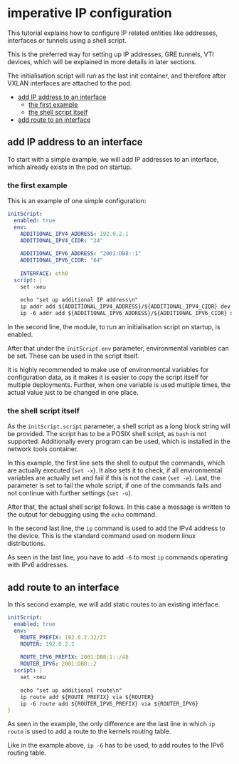 # imperative IP configuration
This tutorial explains how to configure IP related entities like addresses, interfaces or tunnels
using a shell script.

This is the preferred way for setting up IP addresses, GRE tunnels, VTI devices, which will be explained in more details in later sections.

The initialisation script will run as the last init container, and therefore after VXLAN interfaces are attached to the pod.

<!-- toc -->

* [add IP address to an interface](#add-ip-address-to-an-interface)
  * [the first example](#the-first-example)
  * [the shell script itself](#the-shell-script-itself)
* [add route to an interface](#add-route-to-an-interface)

<!-- tocstop -->

## add IP address to an interface

To start with a simple example, we will add IP addresses to an interface,
which already exists in the pod on startup.

### the first example

This is an example of one simple configuration:

```yaml
initScript:
  enabled: true
  env:
    ADDITIONAL_IPV4_ADDRESS: 192.0.2.1
    ADDITIONAL_IPV4_CIDR: "24"
    
    ADDITIONAL_IPV6_ADDRESS: "2001:DB8::1"
    ADDITIONAL_IPV6_CIDR: "64"
    
    INTERFACE: eth0
  script: |
    set -xeu
    
    echo "set up additional IP address\n"
    ip addr add ${ADDITIONAL_IPV4_ADDRESS}/${ADDITIONAL_IPV4_CIDR} dev ${INTERFACE}
    ip -6 addr add ${ADDITIONAL_IPV6_ADDRESS}/${ADDITIONAL_IPV6_CIDR} dev ${INTERFACE}
```

In the second line, the module, to run an initialisation script on startup, is enabled.

After that under the `initScript.env` parameter, environmental variables can be set.
These can be used in the script itself.

It is highly recommended to make use of environmental variables for configuration data, as it makes it is easier to copy the script itself for multiple deployments.
Further, when one variable is used multiple times, the actual value just to be changed in one place.

### the shell script itself

As the `initScript.script` parameter, a shell script as a long block string will be provided.
The script has to be a POSIX shell script, as `bash` is not supported.
Additionally every program can be used, which is installed in the network tools container.

In this example, the first line sets the shell to output the commands, which are actually executed (`set -x`).
It also sets it to check, if all environmental variables are actually set and fail if this is not the case (`set -e`).
Last, the parameter is set to fail the whole script, if one of the commands fails and not continue with further settings (`set -u`).

After that, the actual shell script follows.
In this case a message is written to the output for debugging using the `echo` command.

In the second last line, the `ip` command is used to add the IPv4 address to the device.
This is the standard command used on modern linux distributions.

As seen in the last line, you have to add `-6` to most `ip` commands operating with IPv6 addresses.

## add route to an interface

In this second example, we will add static routes to an existing interface.

```yaml
initScript:
  enabled: true
  env:
    ROUTE_PREFIX: 192.0.2.32/27
    ROUTER: 192.0.2.2
    
    ROUTE_IPV6_PREFIX: 2001:DB8:1::/48
    ROUTER_IPV6: 2001:DB8::2
  script: |
    set -xeu
    
    echo "set up additional route\n"
    ip route add ${ROUTE_PREFIX} via ${ROUTER}
    ip -6 route add ${ROUTER_IPV6_PREFIX} via ${ROUTER_IPV6}
}
```

As seen in the example, the only difference are the last line in which `ip route` is used to add a route to the kernels routing table.

Like in the example above, `ip -6` has to be used, to add routes to the IPv6 routing table.
